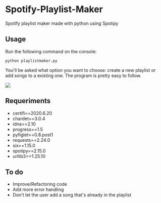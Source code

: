 # Spotify-Playlist-Maker
Spotify playlist maker made with python using Spotipy

## **Usage**

Run the following command on the console:

```python playlistmaker.py```

You'll be asked what option you want to choose: create a new playlist or add songs to a existing one. The program is pretty easy to follow.

<img src="./example.png">

## **Requeriments**

* certifi==2020.6.20
* chardet==3.0.4
* idna==2.10
* progress==1.5
* pyfiglet==0.8.post1
* requests==2.24.0
* six==1.15.0
* spotipy==2.15.0
* urllib3==1.25.10

## **To do**

* Improve/Refactoring code
* Add more error handling
* Don't let the user add a song that's already in the playlist 
